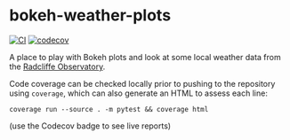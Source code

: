 # bokeh-weather-plots

[![CI](https://github.com/roberto-aldera/bokeh-weather-plots/actions/workflows/python-app.yml/badge.svg)](https://github.com/roberto-aldera/bokeh-weather-plots/actions/workflows/python-app.yml)
[![codecov](https://codecov.io/gh/roberto-aldera/bokeh-weather-plots/branch/main/graph/badge.svg?token=GDN7W7WRU9)](https://codecov.io/gh/roberto-aldera/bokeh-weather-plots)

A place to play with Bokeh plots and look at some local weather data from the [Radcliffe Observatory](https://www.geog.ox.ac.uk/research/climate/rms/daily-data.html).

Code coverage can be checked locally prior to pushing to the repository using `coverage`, which can also generate an HTML to assess each line:
```
coverage run --source . -m pytest && coverage html
```
(use the Codecov badge to see live reports)
